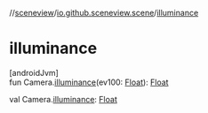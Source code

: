 //[sceneview](../../index.md)/[io.github.sceneview.scene](index.md)/[illuminance](illuminance.md)

# illuminance

[androidJvm]\
fun Camera.[illuminance](illuminance.md)(ev100: [Float](https://kotlinlang.org/api/latest/jvm/stdlib/kotlin/-float/index.html)): [Float](https://kotlinlang.org/api/latest/jvm/stdlib/kotlin/-float/index.html)

val Camera.[illuminance](illuminance.md): [Float](https://kotlinlang.org/api/latest/jvm/stdlib/kotlin/-float/index.html)
